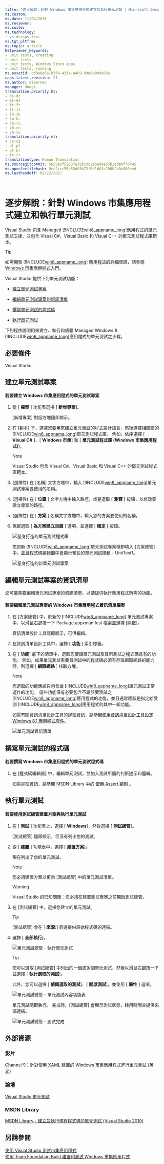 ```yaml
---
title: "逐步解說：針對 Windows 市集應用程式建立和執行單元測試 | Microsoft Docs"
ms.custom: 
ms.date: 11/04/2016
ms.reviewer: 
ms.suite: 
ms.technology:
- vs-devops-test
ms.tgt_pltfrm: 
ms.topic: article
helpviewer_keywords:
- unit tests, creating
- unit tests
- unit tests, Windows Store apps
- unit tests, running
ms.assetid: dd3e8a6a-b366-433e-a409-b9a9b89da89a
caps.latest.revision: 21
ms.author: mlearned
manager: douge
translation.priority.ht:
- de-de
- es-es
- fr-fr
- it-it
- ja-jp
- ko-kr
- ru-ru
- zh-cn
- zh-tw
translation.priority.mt:
- cs-cz
- pl-pl
- pt-br
- tr-tr
translationtype: Human Translation
ms.sourcegitcommit: 5658ecf52637a38bc3c2a5ad9e85b2edebf7d445
ms.openlocfilehash: 8ce2ccc55a53d03b72f0d1d81c206b2b9a980eed
ms.lasthandoff: 02/22/2017

---
```

# <a name="walkthrough-creating-and-running-unit-tests-for-windows-store-apps"></a>逐步解說：針對 Windows 市集應用程式建立和執行單元測試
Visual Studio 包含 Managed [!INCLUDE[win8_appname_long](../debugger/includes/win8_appname_long_md.md)]應用程式的單元測試支援，並包含 Visual C#、Visual Basic 和 Visual C++ 的單元測試程式庫範本。  
  
> [!TIP]
>  如需開發 [!INCLUDE[win8_appname_long](../debugger/includes/win8_appname_long_md.md)] 應用程式的詳細資訊，請參閱 [Windows 市集應用程式入門](http://go.microsoft.com/fwlink/?LinkID=241410)。  
  
 Visual Studio 提供下列單元測試功能：  
  
-   [建立單元測試專案](#CreateAndRunUnitTestWin8Tailored_Create)  
  
-   [編輯單元測試專案的資訊清單](#CreateAndRunUnitTestWin8Tailored_Manifest)  
  
-   [撰寫單元測試的程式碼](#CreateAndRunUnitTestWin8Tailored_Code)  
  
-   [執行單元測試](#CreateAndRunUnitTestWin8Tailored_Run)  
  
 下列程序說明用來建立、執行和偵錯 Managed Windows 8 [!INCLUDE[win8_appname_long](../debugger/includes/win8_appname_long_md.md)]應用程式的單元測試之步驟。  
  
## <a name="prerequisites"></a>必要條件  
 Visual Studio  
  
##  <a name="CreateAndRunUnitTestWin8Tailored_Create"></a> 建立單元測試專案  
  
#### <a name="to-create-a-unit-test-project-for-a-windows-store-app"></a>若要建立 Windows 市集應用程式的單元測試專案  
  
1.  從 [ **檔案** ] 功能表選擇 [ **新增專案**]。  
  
     [新增專案] 對話方塊隨即顯示。  
  
2.  在 [範本] 下，選擇您要用來建立單元測試的程式設計語言，然後選擇相關聯的 [!INCLUDE[win8_appname_long](../debugger/includes/win8_appname_long_md.md)]單元測試程式庫。 例如，依序選擇 [ **Visual C#** ]、[ **Windows 市集**] 和 [ **單元測試程式庫 (Windows 市集應用程式)**]。  
  
    > [!NOTE]
    >  Visual Studio 包含 Visual C#、Visual Basic 和 Visual C++ 的單元測試程式庫範本。  
  
3.  (選擇性) 在 [名稱] 文字方塊中，輸入 [!INCLUDE[win8_appname_long](../debugger/includes/win8_appname_long_md.md)]單元測試專案要使用的名稱。  
  
4.  (選擇性) 在 [ **位置** ] 文字方塊中輸入路徑，或是選取 [ **瀏覽** ] 按鈕，以修改要建立專案的路徑。  
  
5.  (選擇性) 在 [ **方案** ] 名稱文字方塊中，輸入您的方案要使用的名稱。  
  
6.  保留選取 [ **為方案建立目錄** ] 選項，並選擇 [ **確定** ] 按鈕。  
  
     ![量身打造的單元測試程式庫](../test/media/unit_test_win8_1.png "Unit_Test_Win8_1")  
  
     您的新 [!INCLUDE[win8_appname_long](../debugger/includes/win8_appname_long_md.md)]單元測試專案隨即填入 [方案總管] 中，並且程式碼編輯器中會顯示預設的單元測試標題 - UnitTest1。  
  
     ![量身打造的新單元測試專案](../test/media/unit_test_win8_unittestexplorer_newprojectcreated.png "Unit_Test_Win8_UnitTestExplorer_NewProjectCreated")  
  
##  <a name="CreateAndRunUnitTestWin8Tailored_Manifest"></a> 編輯單元測試專案的資訊清單  
 您可能需要編輯單元測試專案的資訊清單，以便提供執行應用程式所需的功能。  
  
#### <a name="to-edit-the-unit-test-projects-windows-store-application-manifest-file"></a>若要編輯單元測試專案的 Windows 市集應用程式資訊清單檔案  
  
1.  在 [方案總管] 中，於新的 [!INCLUDE[win8_appname_long](../debugger/includes/win8_appname_long_md.md)] 單元測試專案中，以滑鼠右鍵按一下 Package.appxmanifest 檔案並選擇 [開啟]。  
  
     資訊清單設計工具隨即顯示，可供編輯。  
  
2.  在資訊清單設計工具中，選擇 [ **功能** ] 索引標籤。  
  
3.  在 [ **功能**] 底下的清單中，選取您要讓單元測試及其所測試之程式碼具有的功能。 例如，如果單元測試需要且測試中的程式碼必須有存取網際網路的能力時，則選擇 [ **網際網路** ] 核取方塊。  
  
    > [!NOTE]
    >  您選取的功能應該只包含讓 [!INCLUDE[win8_appname_long](../debugger/includes/win8_appname_long_md.md)]單元測試正常運作的功能。 這些功能沒有必要包含不屬於要測試之 [!INCLUDE[win8_appname_long](../debugger/includes/win8_appname_long_md.md)]應用程式的功能，並且通常應該是指定給受測 [!INCLUDE[win8_appname_long](../debugger/includes/win8_appname_long_md.md)]應用程式的其中一組功能。  
  
     如需有關資訊清單設計工具的詳細資訊，請參閱[使用資訊清單設計工具設定 Windows 8.1 應用程式套件](http://msdn.microsoft.com/Library/24c58b7f-9c6d-41c3-b385-c1e8497d5b2d)。  
  
     ![單元測試資訊清單](../test/media/unit_test_win8_.png "Unit_Test_Win8_")  
  
##  <a name="CreateAndRunUnitTestWin8Tailored_Code"></a> 撰寫單元測試的程式碼  
  
#### <a name="to-code-the-unit-test-for-a-windows-store-app"></a>若要撰寫 Windows 市集應用程式的單元測試程式碼  
  
1.  在 [程式碼編輯器] 中，編輯單元測試，並加入測試所需的判斷提示和邏輯。  
  
     如需詳細資訊，請參閱 MSDN Library 中的 [使用 Assert 類別](http://go.microsoft.com/fwlink/?LinkID=224991) 。  
  
##  <a name="CreateAndRunUnitTestWin8Tailored_Run"></a> 執行單元測試  
  
#### <a name="to-build-the-solution-and-run-the-unit-test-using-test-explorer"></a>若要使用測試總管建置方案與執行單元測試  
  
1.  在 [ **測試** ] 功能表上，選擇 [ **Windows**]，然後選擇 [ **測試總管**]。  
  
     [測試總管] 隨即顯示，但沒有列出您的測試。  
  
2.  從 [ **建置** ] 功能表中，選擇 [ **建置方案**]。  
  
     現在列出了您的單元測試。  
  
    > [!NOTE]
    >  您必須建置方案以更新 [測試總管] 中的單元測試清單。  
  
    > [!WARNING]
    >  Visual Studio 的已知問題：您必須在建置測試專案之前開啟測試總管。  
  
3.  在 [測試總管] 中，選擇您建立的單元測試。  
  
    > [!TIP]
    >  [測試總管] 會在 [ **來源:**] 旁邊提供原始程式碼的連結。  
  
4.  選擇 [ **全部執行**]。  
  
     ![單元測試總管 &#45; 執行單元測試](../test/media/unit_test_win8_unittestexplorer_contextmenurun.png "Unit_Test_Win8_UnitTestExplorer_ContextMenuRun")  
  
    > [!TIP]
    >  您可以選取 [測試總管] 中列出的一個或多個單元測試，然後以滑鼠右鍵按一下並選擇 [ **執行選取的測試**]。  
    >   
    >  此外，您可以選擇 [ **偵錯選取的測試**]、[ **開啟測試**]，並使用 [ **屬性** ] 選項。  
    >   
    >  ![單元測試總管 &#45; 單元測試內容功能表](../test/media/unit_test_win8_unittestexplorer_contextmenu.png "Unit_Test_Win8_UnitTestExplorer_ContextMenu")  
  
     單元測試隨即執行。 完成時，[測試總管] 會顯示測試狀態、耗用時間並提供來源連結。  
  
     ![單元測試總管 &#45; 測試完成](../test/media/unit_test_win8_unittestexplorer_done.png "Unit_Test_Win8_UnitTestExplorer_Done")  
  
## <a name="external-resources"></a>外部資源  
  
### <a name="videos"></a>影片  
 [Channel 9：針對使用 XAML 建置的 Windows 市集應用程式進行單元測試 (英文)](http://go.microsoft.com/fwlink/?LinkId=226285)  
  
### <a name="forums"></a>論壇  
 [Visual Studio 單元測試](http://go.microsoft.com/fwlink/?LinkId=224477)  
  
### <a name="msdn-library"></a>MSDN Library  
 [MSDN Library - 建立並執行現有程式碼的單元測試 (Visual Studio 2010)](http://go.microsoft.com/fwlink/?LinkID=223683)  
  
## <a name="see-also"></a>另請參閱  
 [使用 Visual Studio 測試市集應用程式](../test/testing-store-apps-with-visual-studio.md)   
 [使用 Team Foundation Build 建置和測試 Windows 市集應用程式](http://msdn.microsoft.com/Library/d0ca17bb-deae-4f3d-a18d-1a99bebceaa9)
